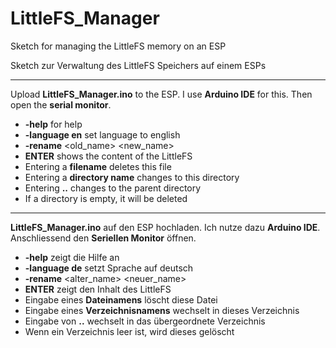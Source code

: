 # LittleFS_Manager

Sketch for managing the LittleFS memory on an ESP

Sketch zur Verwaltung des LittleFS Speichers auf einem ESPs

-----------------------------------

Upload **LittleFS_Manager.ino** to the ESP. I use **Arduino IDE** for this.
Then open the **serial monitor**.
- **-help** for help
- **-language en** set language to english
- **-rename** <old_name> <new_name>
- **ENTER** shows the content of the LittleFS
- Entering a **filename** deletes this file
- Entering a **directory name** changes to this directory
- Entering **..** changes to the parent directory
- If a directory is empty, it will be deleted

-----------------------------------

**LittleFS_Manager.ino** auf den ESP hochladen. Ich nutze dazu **Arduino IDE**.
Anschliessend den **Seriellen Monitor** öffnen.
- **-help** zeigt die Hilfe an
- **-language de** setzt Sprache auf deutsch
- **-rename** <alter_name> <neuer_name>
- **ENTER** zeigt den Inhalt des LittleFS
- Eingabe eines **Dateinamens** löscht diese Datei
- Eingabe eines **Verzeichnisnamens** wechselt in dieses Verzeichnis
- Eingabe von **..** wechselt in das übergeordnete Verzeichnis
- Wenn ein Verzeichnis leer ist, wird dieses gelöscht
